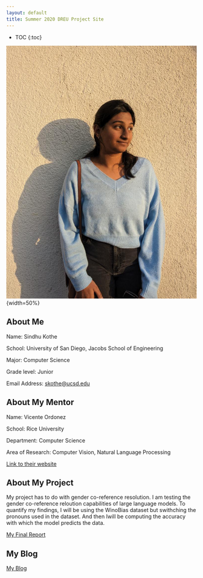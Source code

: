 ```yaml
---
layout: default
title: Summer 2020 DREU Project Site
---
```


* TOC
{:toc}

![me](images/me.jpg){width=50%}

## About Me

Name: Sindhu Kothe  


School: University of San Diego, Jacobs School of Engineering  


Major: Computer Science  


Grade level: Junior  


Email Address: skothe@ucsd.edu  

## About My Mentor

Name: Vicente Ordonez  


School: Rice University   


Department: Computer Science   


Area of Research: Computer Vision, Natural Language Processing  


[Link to their website](https://vislang.ai/)  

## About My Project

My project has to do with gender co-reference resolution. I am testing the gender co-reference reloution capabilities of large language models. To quantify my findings, I will be using the WinoBias dataset but swithching the pronouns used in the dataset. And then Iwill be computing the accuracy with which the model predicts the data.   



[My Final Report](files/ACL_SRW_short_Sindhu%20(1).pdf)

## My Blog

[My Blog](https://sindhu-kothe.github.io/dreuprojecttemplate/blog/)
